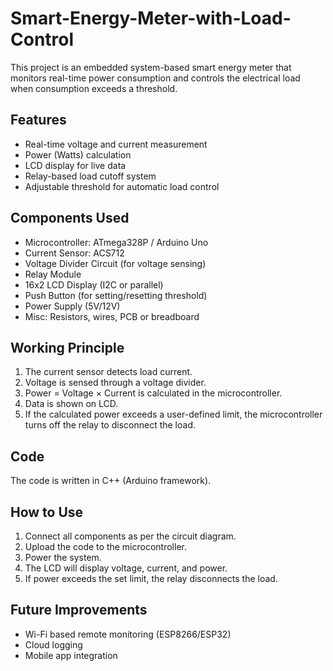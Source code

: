 # Smart-Energy-Meter-with-Load-Control

This project is an embedded system-based smart energy meter that monitors real-time power consumption and controls the electrical load when consumption exceeds a threshold.

## Features
- Real-time voltage and current measurement
- Power (Watts) calculation
- LCD display for live data
- Relay-based load cutoff system
- Adjustable threshold for automatic load control

## Components Used
- Microcontroller: ATmega328P / Arduino Uno
- Current Sensor: ACS712
- Voltage Divider Circuit (for voltage sensing)
- Relay Module
- 16x2 LCD Display (I2C or parallel)
- Push Button (for setting/resetting threshold)
- Power Supply (5V/12V)
- Misc: Resistors, wires, PCB or breadboard

## Working Principle
1. The current sensor detects load current.
2. Voltage is sensed through a voltage divider.
3. Power = Voltage × Current is calculated in the microcontroller.
4. Data is shown on LCD.
5. If the calculated power exceeds a user-defined limit, the microcontroller turns off the relay to disconnect the load.

## Code
The code is written in C++ (Arduino framework).  


## How to Use
1. Connect all components as per the circuit diagram.
2. Upload the code to the microcontroller.
3. Power the system.
4. The LCD will display voltage, current, and power.
5. If power exceeds the set limit, the relay disconnects the load.

## Future Improvements
- Wi-Fi based remote monitoring (ESP8266/ESP32)
- Cloud logging
- Mobile app integration

